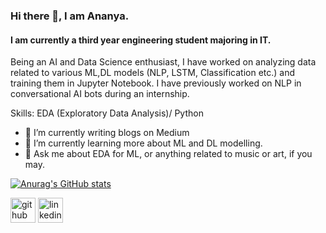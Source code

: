 ### Hi there 👋, I am Ananya.
#### I am currently a third year engineering student majoring in IT.
Being an AI and Data Science enthusiast, I have worked on analyzing data related to various ML,DL models (NLP, LSTM, Classification etc.) and training them in Jupyter Notebook. I have previously worked on NLP in conversational AI bots during an internship.


Skills: EDA (Exploratory Data Analysis)/ Python 

- 🔭 I’m currently writing blogs on Medium
- 🌱 I’m currently learning more about ML and DL modelling.
- 💬 Ask me about EDA for ML, or anything related to music or art, if you may. 

[![Anurag's GitHub stats](https://github-readme-stats.vercel.app/api?username=ananyasgit&theme=radical)](https://github.com/anuraghazra/github-readme-stats)

[<img src='https://cdn.jsdelivr.net/npm/simple-icons@3.0.1/icons/github.svg' alt='github' height='40'>](https://github.com/ananyasgit)  [<img src='https://cdn.jsdelivr.net/npm/simple-icons@3.0.1/icons/linkedin.svg' alt='linkedin' height='40'>](https://www.linkedin.com/in/ananya-agrawal-6526091b4)  

